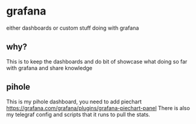 # grafana
either dashboards or custom stuff doing with grafana


## why? 

This is to keep the dashboards and do bit of showcase what doing so far with grafana and share knowledge

## pihole

This is my pihole dashboard, you need to add piechart https://grafana.com/grafana/plugins/grafana-piechart-panel 
There is also my telegraf config and scripts that it runs to pull the stats. 
